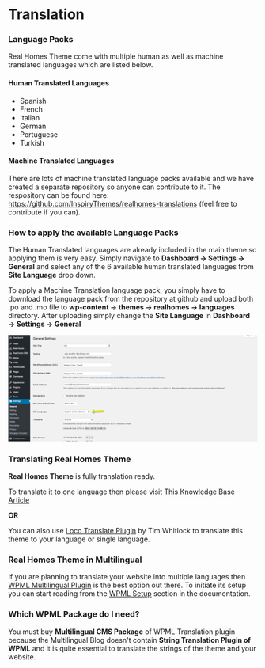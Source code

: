 # **Translation**

### **Language Packs**

Real Homes Theme come with multiple human as well as machine translated languages which are listed below.

#### **Human Translated Languages**

- Spanish
- French
- Italian
- German
- Portuguese
- Turkish

#### **Machine Translated Languages**

There are lots of machine translated language packs available and we have created a separate repository so anyone can contribute to it. The respository can be found here: https://github.com/InspiryThemes/realhomes-translations (feel free to contribute if you can).

### **How to apply the available Language Packs**

The Human Translated languages are already included in the main theme so applying them is very easy. Simply navigate to **Dashboard → Settings → General** and select any of the 6 available human translated languages from **Site Language** drop down.

To apply a Machine Translation language pack, you simply have to download the language pack from the repository at github and upload both .po and .mo file to **wp-content → themes → realhomes → languages** directory. After uploading simply change the **Site Language** in **Dashboard → Settings → General**

![How to apply an available language pack](images/language-packs-translation/select-language.png)

### **Translating Real Homes Theme**

**Real Homes Theme** is fully translation ready.

To translate it to one language then please visit [This Knowledge Base Article](https://support.inspirythemes.com/knowledgebase/how-to-translate-your-theme-to-your-language/)

**OR**

You can also use [Loco Translate Plugin](https://wordpress.org/plugins/loco-translate/) by Tim Whitlock to translate this theme to your language or single language.

### **Real Homes Theme in Multilingual**

If you are planning to translate your website into multiple languages then [WPML Multilingual Plugin](https://wpml.org) is the best option out there. To initiate its setup you can start reading from the [WPML Setup](https://realhomes.io/documentation/wpml-basic-setup/) section in the documentation.

### **Which WPML Package do I need?**

You must buy **Multilingual CMS Package** of WPML Translation plugin because the Multilingual Blog doesn't contain **String Translation Plugin of WPML** and it is quite essential to translate the strings of the theme and your website.